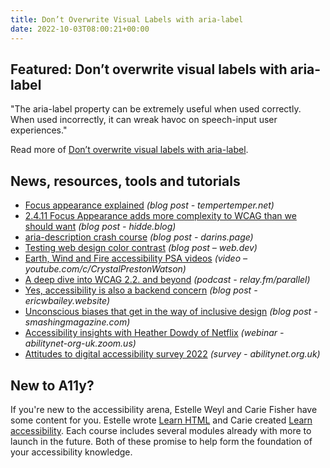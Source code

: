 ```yaml
---
title: Don’t Overwrite Visual Labels with aria-label
date: 2022-10-03T08:00:21+00:00
---
```


## Featured: Don’t overwrite visual labels with aria-label

"The aria-label property can be extremely useful when used correctly. When used incorrectly, it can wreak havoc on speech-input user experiences."

Read more of [Don’t overwrite visual labels with aria-label](https://ashleemboyer.com/blog/don-t-overwrite-visual-labels-with-aria-label).

## News, resources, tools and tutorials

- [Focus appearance explained](https://www.tempertemper.net/blog/focus-appearance-explained) *(blog post - tempertemper.net)*
- [2.4.11 Focus Appearance adds more complexity to WCAG than we should want](https://hidde.blog/focus-appearance-too-complex/) *(blog post - hidde.blog)*
- [aria-description crash course](https://www.darins.page/articles/aria-description-crash-course) *(blog post - darins.page)*
- [Testing web design color contrast](https://web.dev/testing-web-design-color-contrast/) *(blog post – web.dev)*
- [Earth, Wind and Fire accessibility PSA videos](https://www.youtube.com/watch?v=BvEqI2f3vJw&list=PLRs23bgP0gaA-XyWqxJA-wvSf203Av1mN) *(video – youtube.com/c/CrystalPrestonWatson)*
- [A deep dive into WCAG 2.2. and beyond](https://www.relay.fm/parallel/75) *(podcast - relay.fm/parallel)*
- [Yes, accessibility is also a backend concern](https://ericwbailey.website/published/yes-accessibility-is-also-a-backend-concern/) *(blog post - ericwbailey.website)*
- [Unconscious biases that get in the way of inclusive design](https://www.smashingmagazine.com/2022/09/unconscious-biases-inclusive-design/) *(blog post - smashingmagazine.com)*
- [Accessibility insights with Heather Dowdy of Netflix](https://abilitynet-org-uk.zoom.us/webinar/register/1016641876451/WN_RRxzJ5isSZ-A9ljO_rfbJg) *(webinar - abilitynet-org-uk.zoom.us)*
- [Attitudes to digital accessibility survey 2022](https://abilitynet.org.uk/survey22) *(survey - abilitynet.org.uk)*

## New to A11y?

If you're new to the accessibility arena, Estelle Weyl and Carie Fisher have some content for you. Estelle wrote [Learn HTML](https://web.dev/learn/html/) and Carie created [Learn accessibility](https://web.dev/learn/accessibility/). Each course includes several modules already with more to launch in the future. Both of these promise to help form the foundation of your accessibility knowledge.
